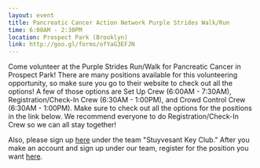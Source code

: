 ```yaml
---
layout: event
title: Pancreatic Cancer Action Network Purple Strides Walk/Run
time: 6:00AM - 2:30PM
location: Prospect Park (Brooklyn)
link: http://goo.gl/forms/ofYaG3EFJN
---
```

Come volunteer at the Purple Strides Run/Walk for Pancreatic Cancer in Prospect Park! There are many positions available for this volunteering opportunity, so make sure you go to their website to check out all the options! A few of those options are Set Up Crew (6:00AM - 7:30AM), Registration/Check-In Crew (6:30AM - 1:00PM), and Crowd Control Crew (6:30AM - 1:00PM). Make sure to check out all the options for the positions in the link below. We recommend everyone to do Registration/Check-In Crew so we can all stay together!

Also, please sign up [here](http://purplestride.kintera.org/faf/home/waiver.asp?ievent=1126248) under the team "Stuyvesant Key Club."
After you make an account and sign up under our team, register for the position you want [here](http://www.signupgenius.com/go/10c084eaeac29a0f85-purplestride).

